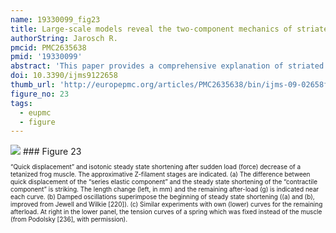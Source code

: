 ```yaml
---
name: 19330099_fig23
title: Large-scale models reveal the two-component mechanics of striated muscle.
authorString: Jarosch R.
pmcid: PMC2635638
pmid: '19330099'
abstract: 'This paper provides a comprehensive explanation of striated muscle mechanics and contraction on the basis of filament rotations. Helical proteins, particularly the coiled-coils of tropomyosin, myosin and alpha-actinin, shorten their H-bonds cooperatively and produce torque and filament rotations when the Coulombic net-charge repulsion of their highly charged side-chains is diminished by interaction with ions. The classical "two-component model" of active muscle differentiated a "contractile component" which stretches the "series elastic component" during force production. The contractile components are the helically shaped thin filaments of muscle that shorten the sarcomeres by clockwise drilling into the myosin cross-bridges with torque decrease (= force-deficit). Muscle stretch means drawing out the thin filament helices off the cross-bridges under passive counterclockwise rotation with torque increase (= stretch activation). Since each thin filament is anchored by four elastic alpha-actinin Z-filaments (provided with force-regulating sites for Ca(2+) binding), the thin filament rotations change the torsional twist of the four Z-filaments as the "series elastic components". Large scale models simulate the changes of structure and force in the Z-band by the different Z-filament twisting stages A, B, C, D, E, F and G. Stage D corresponds to the isometric state. The basic phenomena of muscle physiology, i. e. latency relaxation, Fenn-effect, the force-velocity relation, the length-tension relation, unexplained energy, shortening heat, the Huxley-Simmons phases, etc. are explained and interpreted with the help of the model experiments.'
doi: 10.3390/ijms9122658
thumb_url: 'http://europepmc.org/articles/PMC2635638/bin/ijms-09-02658f23.gif'
figure_no: 23
tags:
  - eupmc
  - figure
---
```

<img src='http://europepmc.org/articles/PMC2635638/bin/ijms-09-02658f23.jpg' style='max-height: 300px'>
### Figure 23
<p style='font-size: 10px;'>“Quick displacement” and isotonic steady state shortening after sudden load (force) decrease of a tetanized frog muscle. The approximative Z-filament stages are indicated.  (a) The difference between quick displacement of the “series elastic component” and the steady state shortening of the “contractile component” is striking. The length change (left, in mm) and the remaining after-load (g) is indicated near each curve. (b) Damped oscillations superimpose the beginning of steady state shortening ((a) and (b), improved from Jewell and Wilkie [<xref ref-type="bibr" rid="b220-ijms-09-02658">220</xref>]). (c) Similar experiments with own (lower) curves for the remaining afterload. At right in the lower panel, the tension curves of a spring which was fixed instead of the muscle (from Podolsky [<xref ref-type="bibr" rid="b236-ijms-09-02658">236</xref>], with permission).</p>